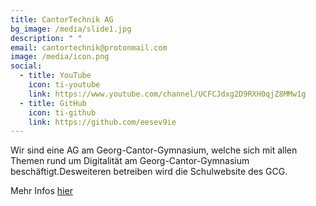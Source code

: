 ```yaml
---
title: CantorTechnik AG
bg_image: /media/slide1.jpg
description: " "
email: cantortechnik@protonmail.com
image: /media/icon.png
social:
  - title: YouTube
    icon: ti-youtube
    link: https://www.youtube.com/channel/UCFCJdxg2D9RXH0qjZ8MMw1g
  - title: GitHub
    icon: ti-github
    link: https://github.com/eesev9ie
---
```

Wir sind eine AG am Georg-Cantor-Gymnasium, welche sich mit allen Themen rund um Digitalität am Georg-Cantor-Gymnasium beschäftigt.Desweiteren betreiben wird die Schulwebsite des GCG.

Mehr Infos [hier](/de/ganztagsangebote/cantortechnik/)
